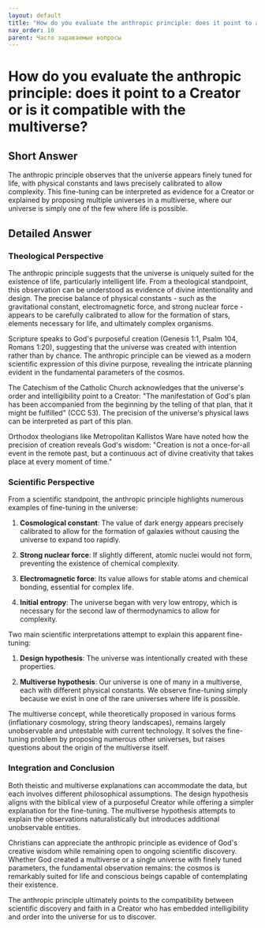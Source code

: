 ```yaml
---
layout: default
title: "How do you evaluate the anthropic principle: does it point to a Creator or is it compatible with the multiverse?"
nav_order: 10
parent: Часто задаваемые вопросы
---
```


# How do you evaluate the anthropic principle: does it point to a Creator or is it compatible with the multiverse?

## Short Answer

The anthropic principle observes that the universe appears finely tuned for life, with physical constants and laws precisely calibrated to allow complexity. This fine-tuning can be interpreted as evidence for a Creator or explained by proposing multiple universes in a multiverse, where our universe is simply one of the few where life is possible.

## Detailed Answer

### Theological Perspective

The anthropic principle suggests that the universe is uniquely suited for the existence of life, particularly intelligent life. From a theological standpoint, this observation can be understood as evidence of divine intentionality and design. The precise balance of physical constants - such as the gravitational constant, electromagnetic force, and strong nuclear force - appears to be carefully calibrated to allow for the formation of stars, elements necessary for life, and ultimately complex organisms.

Scripture speaks to God's purposeful creation (Genesis 1:1, Psalm 104, Romans 1:20), suggesting that the universe was created with intention rather than by chance. The anthropic principle can be viewed as a modern scientific expression of this divine purpose, revealing the intricate planning evident in the fundamental parameters of the cosmos.

The Catechism of the Catholic Church acknowledges that the universe's order and intelligibility point to a Creator: "The manifestation of God's plan has been accompanied from the beginning by the telling of that plan, that it might be fulfilled" (CCC 53). The precision of the universe's physical laws can be interpreted as part of this plan.

Orthodox theologians like Metropolitan Kallistos Ware have noted how the precision of creation reveals God's wisdom: "Creation is not a once-for-all event in the remote past, but a continuous act of divine creativity that takes place at every moment of time."

### Scientific Perspective

From a scientific standpoint, the anthropic principle highlights numerous examples of fine-tuning in the universe:

1. **Cosmological constant**: The value of dark energy appears precisely calibrated to allow for the formation of galaxies without causing the universe to expand too rapidly.

2. **Strong nuclear force**: If slightly different, atomic nuclei would not form, preventing the existence of chemical complexity.

3. **Electromagnetic force**: Its value allows for stable atoms and chemical bonding, essential for complex life.

4. **Initial entropy**: The universe began with very low entropy, which is necessary for the second law of thermodynamics to allow for complexity.

Two main scientific interpretations attempt to explain this apparent fine-tuning:

1. **Design hypothesis**: The universe was intentionally created with these properties.

2. **Multiverse hypothesis**: Our universe is one of many in a multiverse, each with different physical constants. We observe fine-tuning simply because we exist in one of the rare universes where life is possible.

The multiverse concept, while theoretically proposed in various forms (inflationary cosmology, string theory landscapes), remains largely unobservable and untestable with current technology. It solves the fine-tuning problem by proposing numerous other universes, but raises questions about the origin of the multiverse itself.

### Integration and Conclusion

Both theistic and multiverse explanations can accommodate the data, but each involves different philosophical assumptions. The design hypothesis aligns with the biblical view of a purposeful Creator while offering a simpler explanation for the fine-tuning. The multiverse hypothesis attempts to explain the observations naturalistically but introduces additional unobservable entities.

Christians can appreciate the anthropic principle as evidence of God's creative wisdom while remaining open to ongoing scientific discovery. Whether God created a multiverse or a single universe with finely tuned parameters, the fundamental observation remains: the cosmos is remarkably suited for life and conscious beings capable of contemplating their existence.

The anthropic principle ultimately points to the compatibility between scientific discovery and faith in a Creator who has embedded intelligibility and order into the universe for us to discover.